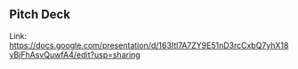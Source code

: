 ## Pitch Deck

Link: https://docs.google.com/presentation/d/163Itl7A7ZY9E51nD3rcCxbQ7yhX18yBjFhAsvQuwfA4/edit?usp=sharing
